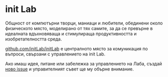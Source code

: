 # init Lab

Общност от компютърни творци, маниаци и любители, обединени около физическото
място, моделирано от тях самите, за да се превърне в идеалната вдъхновяваща и
стимулираща продуктивността и изобретателността среда.

[github.com/initLab/initLab](https://github.com/initLab/initLab) е централното
място за комуникация по въпроси, свързани с управлението на init Lab.

Ако имаш идея, питане или забележка за управлението на Лаба, създай
[ново issue](https://github.com/initLab/initLab/issues) и управителният съвет ще
му обърне внимание.
